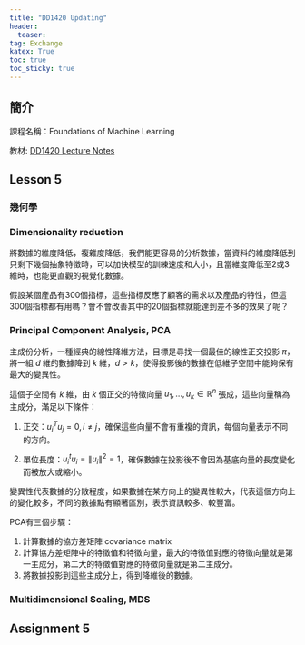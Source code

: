 ```yaml
---
title: "DD1420 Updating"
header:
  teaser:
tag: Exchange
katex: True
toc: true
toc_sticky: true
---
```


## 簡介

課程名稱：Foundations of Machine Learning

教材: [DD1420 Lecture Notes](https://dd1420.notion.site/DD1420-Lecture-Notes-b555e017345a4119950ce8fd67133275)

## Lesson 5

### 幾何學

### Dimensionality reduction

將數據的維度降低，複雜度降低，我們能更容易的分析數據，當資料的維度降低到只剩下幾個抽象特徵時，可以加快模型的訓練速度和大小，且當維度降低至2或3維時，也能更直觀的視覺化數據。

假設某個產品有300個指標，這些指標反應了顧客的需求以及產品的特性，但這300個指標都有用嗎？會不會改善其中的20個指標就能達到差不多的效果了呢？

### Principal Component Analysis, PCA

主成份分析，一種經典的線性降維方法，目標是尋找一個最佳的線性正交投影 $\pi$，將一組 $d$ 維的數據降到 $k$ 維，$d > k$，使得投影後的數據在低維子空間中能夠保有最大的變異性。

這個子空間有 $k$ 維，由 $k$ 個正交的特徵向量 $u_1, \dots, u_k \in \mathbb{R}^n$ 張成，這些向量稱為主成分，滿足以下條件：

1. 正交：$u_i^T u_j = 0, i \neq j$，確保這些向量不會有重複的資訊，每個向量表示不同的方向。

2. 單位長度：$u_i^t u_i = \|u_i\|^2 = 1$，確保數據在投影後不會因為基底向量的長度變化而被放大或縮小。

變異性代表數據的分散程度，如果數據在某方向上的變異性較大，代表這個方向上的變化較多，不同的數據點有顯著區別，表示資訊較多、較豐富。

PCA有三個步驟：

1. 計算數據的協方差矩陣 covariance matrix
2. 計算協方差矩陣中的特徵值和特徵向量，最大的特徵值對應的特徵向量就是第一主成分，第二大的特徵值對應的特徵向量就是第二主成分。
3. 將數據投影到這些主成分上，得到降維後的數據。

### Multidimensional Scaling, MDS

## Assignment 5

